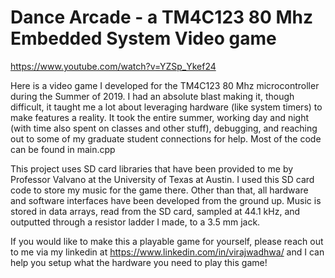 # Dance Arcade - a TM4C123 80 Mhz Embedded System Video game

https://www.youtube.com/watch?v=YZSp_Ykef24

Here is a video game I developed for the TM4C123 80 Mhz microcontroller during the Summer of 2019. I had an absolute blast making it, though difficult, it taught me a lot
about leveraging hardware (like system timers) to make features a reality. It took the entire summer, working day and night (with time also spent on classes and other stuff),
debugging, and reaching out to some of my graduate student connections for help. Most of the code can be found in main.cpp

This project uses SD card libraries that have been provided to me by Professor Valvano at the University of Texas at Austin. I used this SD card code to store my music for
the game there. Other than that, all hardware and software interfaces have been developed from the ground up. Music is stored in data arrays, read from the SD card, 
sampled at 44.1 kHz, and outputted through a resistor ladder I made, to a 3.5 mm jack.

If you would like to make this a playable game for yourself, please reach out to me via my linkedin at https://www.linkedin.com/in/virajwadhwa/ and I can help you setup what
the hardware you need to play this game!
